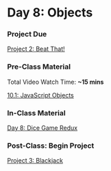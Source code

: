 # Day 8: Objects

### Project Due

[Project 2: Beat That!](../../projects/project-2-beat-that.md)

### Pre-Class Material

Total Video Watch Time: **~15 mins**

[10.1: JavaScript Objects](../../10-javascript-objects/10.1-javascript-objects.md)

### In-Class Material

[Day 8: Dice Game Redux](../../in-class-exercises/day-8-beat-that-redux.md)

### Post-Class: Begin Project

[Project 3: Blackjack](../../projects/project-3-blackjack.md)
